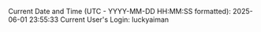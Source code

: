 Current Date and Time (UTC - YYYY-MM-DD HH:MM:SS formatted): 2025-06-01 23:55:33
Current User's Login: luckyaiman
